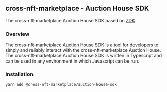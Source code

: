 ## cross-nft-marketplace - Auction House SDK

The cross-nft-marketplace Auction House SDK based on [ZDK](https://github.com/ourzora/zdk).

### Overview

The cross-nft-marketplace Auction House SDK is a tool for developers to simply and reliably interact with the cross-nft-marketplace Auction House.
The cross-nft-marketplace Auction House SDK is written in Typescript and can be used in any environment in which Javascript can be run.

### Installation

```bash
yarn add @cross-nft-marketplace/auction-house-sdk
```
